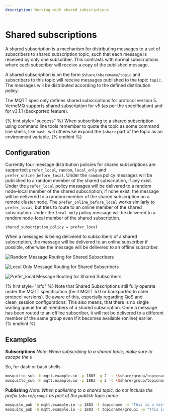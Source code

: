 ```yaml
---
description: Working with shared subscriptions
---
```


# Shared subscriptions

A shared subscription is a mechanism for distributing messages to a set of subscribers to shared subscription topic, such that each message is received by only one subscriber. This contrasts with normal subscriptions where each subscriber will receive a copy of the published message.

A shared subscription is on the form `$share/sharename/topic` and subscribers to this topic will receive messages published to the topic `topic`. The messages will be distributed according to the defined distribution policy.

The MQTT spec only defines shared subscriptions for protocol version 5. VerneMQ supports shared subscription for v5 (as per the specification) and for v3.1.1 (backported feature).

{% hint style="success" %}
When subscribing to a shared subscription using command line tools remember to quote the topic as some command line shells, like `bash`, will otherwise expand the `$share` part of the topic as an environment variable.
{% endhint %}

## Configuration

Currently four message distribution policies for shared subscriptions are supported: `prefer_local`, `random`, `local_only` and `prefer_online_before_local`. Under the `random` policy messages will be published to a random member of the shared subscription, if any exist. Under the `prefer_local` policy messages will be delivered to a random node-local member of the shared subscription, if none exist, the message will be delivered to a random member of the shared subscription on a remote cluster node. The `prefer_online_before_local` works similarly to `prefer_local`, but tries to route to an online member of the shared subscription. Under the `local_only` policy message will be delivered to a random node-local member of the shared subscription.

```text
shared_subscription_policy = prefer_local
```

When a messages is being delivered to subscribers of a shared subscription, the message will be delivered to an online subscriber if possible, otherwise the message will be delivered to an offline subscriber.

![Random Message Routing for Shared Subscribers](../.gitbook/assets/random.svg)

![Local Only Message Routing for Shared Subscribers](../.gitbook/assets/local_only.svg)

![Prefer\_local Message Routing for Shared Subscribers](../.gitbook/assets/prefer_local.svg)

{% hint style="info" %}
Note that Shared Subscriptions still fully operate under the MQTT specification \(be it MQTT 5.0 or backported to older protocol versions\). Be aware of this, especially regarding QoS and clean\_session configurations. This also means, that there is no single waiting queue for all members of a shared subscription. Once a message has been routed to an offline subscriber, it will not be delivered to a different member of the same group even if it becomes available (online) earlier.  
{% endhint %}


## Examples

**Subscriptions** _Note: When subscribing to a shared topic, make sure to escape the_ `$`

So, for dash or bash shells

```bash
mosquitto_sub -h mqtt.example.io -p 1883 -q 2 -t \$share/group/topicname
mosquitto_sub -h mqtt.example.io -p 1883 -q 2 -t \$share/group/topicname/#
```

**Publishing** _Note: When publishing to a shared topic, do not include the prefix_ `$share/group/` _as part of the publish topic name_

```bash
mosquito_pub -h mqtt.example.io -p 1883 -t topicname -m "This is a test message"
mosquito_pub -h mqtt.example.io -p 1883 -t topicname/group1 -m "This is a test message"
```


